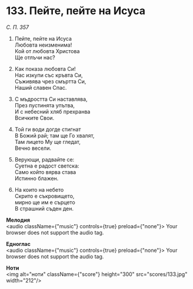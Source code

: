 # 133. Пейте, пейте на Исуса

_С. П. 357_

1. Пейте, пейте на Исуса  
Любовта неизменима!  
Кой от любовта Христова  
Ще отлъчи нас?

2. Как показа любовта Си!  
Нас изкупи със кръвта Си,  
Съживява чрез смъртта Си,  
Наший славен Спас.  

3. С мъдростта Си наставлява,  
През пустинята упътва,  
И с небесний хляб прехранва  
Всичките Свои.  

4. Той ги води догде стигнат  
В Божий рай; там ще Го хвалят,  
Там лицето Му ще гледат,  
Вечно весели.  

5. Верующи, радвайте се:  
Суетна е радост светска:  
Само който вярва става  
Истинно блажен.  

6. На които на небето  
Скрито е съкровището,  
мирно ще им е сърцето  
В страшний съден ден.

**Мелодия**  
<audio className={"music"} controls={true} preload={"none"}>
    <source src="mp3/133.mp3" type="audio/mpeg"/>
    Your browser does not support the audio tag.
</audio>

**Едноглас**  
<audio className={"music"} controls={true} preload={"none"}>
    <source src="transp/133.mp3" type="audio/mpeg"/>
    Your browser does not support the audio tag.
</audio>

**Ноти**  
<img alt="ноти" className={"score"} height="300" src="scores/133.jpg" width="212"/>
